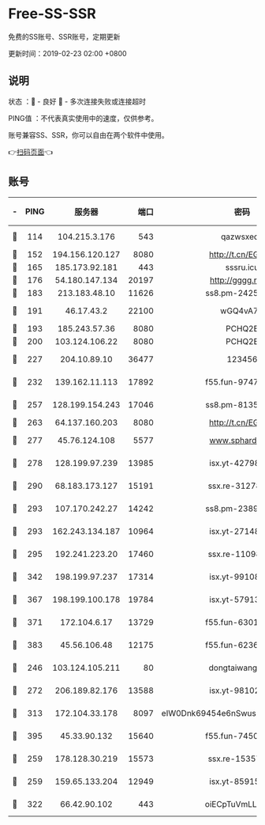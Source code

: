 # Free-SS-SSR

免费的SS账号、SSR账号，定期更新

更新时间：2019-02-23 02:00 +0800

## 说明

状态     ：🙂 - 良好 🙁 - 多次连接失败或连接超时

PING值   ：不代表真实使用中的速度，仅供参考。

账号兼容SS、SSR，你可以自由在两个软件中使用。

👉[扫码页面](https://liesauer.github.io/free-ss-ssr.github.io/)👈

## 账号

|-|PING|服务器|端口|密码|加密方式|区域|
|:----:|:----:|:-----:|-----:|:----:|:----:|:----:|
|🙂|114|104.215.3.176|543|qazwsxedc|aes-256-gcm|JP|
|🙂|152|194.156.120.127|8080|http://t.cn/EGJIyrl|rc4-md5|RU|
|🙂|165|185.173.92.181|443|sssru.icu|rc4-md5|RU|
|🙂|176|54.180.147.134|20197|http://gggg.rocks|chacha20|KR|
|🙂|183|213.183.48.10|11626|ss8.pm-24251801|rc4-md5|RU|
|🙂|191|46.17.43.2|22100|wGQ4vA7D|aes-256-gcm|RU|
|🙂|193|185.243.57.36|8080|PCHQ2E|rc4-md5|US|
|🙂|200|103.124.106.22|8080|PCHQ2E|rc4-md5|US|
|🙂|227|204.10.89.10|36477|123456|aes-256-cfb|US|
|🙂|232|139.162.11.113|17892|f55.fun-97471497|aes-256-cfb|SG|
|🙂|257|128.199.154.243|17046|ss8.pm-81354782|aes-256-cfb|SG|
|🙂|263|64.137.160.203|8080|http://t.cn/EGJIyrl|rc4-md5|CA|
|🙂|277|45.76.124.108|5577|www.sphard.com|aes-256-cfb|AU|
|🙂|278|128.199.97.239|13985|isx.yt-42798024|aes-256-cfb|SG|
|🙂|290|68.183.173.127|15191|ssx.re-31278035|aes-256-cfb|US|
|🙂|293|107.170.242.27|14242|ss8.pm-23899495|aes-256-cfb|US|
|🙂|293|162.243.134.187|10964|isx.yt-27148037|aes-256-cfb|US|
|🙂|295|192.241.223.20|17460|ssx.re-11098249|aes-256-cfb|US|
|🙂|342|198.199.97.237|17314|isx.yt-99108938|aes-256-cfb|US|
|🙂|367|198.199.100.178|19784|isx.yt-57913223|aes-256-cfb|US|
|🙂|371|172.104.6.17|13729|f55.fun-63016216|aes-256-cfb|US|
|🙂|383|45.56.106.48|12175|f55.fun-62365029|aes-256-cfb|US|
|🙂|246|103.124.105.211|80|dongtaiwang.com|aes-256-cfb|US|
|🙂|272|206.189.82.176|13588|isx.yt-98102913|aes-256-cfb|SG|
|🙂|313|172.104.33.178|8097|eIW0Dnk69454e6nSwuspv9DmS201tQ0D|aes-256-cfb|SG|
|🙂|395|45.33.90.132|15640|f55.fun-74501505|aes-256-cfb|US|
|🙁|259|178.128.30.219|15573|ssx.re-15357088|aes-256-cfb|SG|
|🙁|259|159.65.133.204|12949|isx.yt-85915065|aes-256-cfb|SG|
|🙁|322|66.42.90.102|443|oiECpTuVmLLxk4Ts|aes-256-cfb|US|
